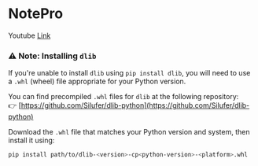 ﻿# NotePro











Youtube [Link](https://youtu.be/zTa-cSI45BY)

### ⚠️ Note: Installing `dlib`

If you're unable to install `dlib` using `pip install dlib`, you will need to use a `.whl` (wheel) file appropriate for your Python version.

You can find precompiled `.whl` files for `dlib` at the following repository:  
👉 [https://github.com/Silufer/dlib-python](https://github.com/Silufer/dlib-python)

Download the `.whl` file that matches your Python version and system, then install it using:

```bash
pip install path/to/dlib‑<version>‑cp<python-version>‑<platform>.whl
